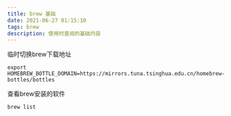```yaml
---
title: brew 基础
date: 2021-06-27 01:15:10
tags: brew
description: 使用时查阅的基础内容
---
```


临时切换brew下载地址

``` she
export HOMEBREW_BOTTLE_DOMAIN=https://mirrors.tuna.tsinghua.edu.cn/homebrew-bottles/bottles
```

查看brew安装的软件

``` shell
brew list
```
